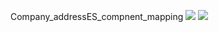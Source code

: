 Company_addressES_compnent_mapping
![](https://lh3.googleusercontent.com/pw/AM-JKLU89NQNSJXJy8OTuExihg3WXp6DSktjUc6g9f9SKBFke4nJwb3YOCWXBOJIsvq-cdky3d_oJ3mf4JThY6h11Uw9HJxPel2zheStSeBh8-KVR5WX5Um_bi5E_6krB21HDImJBAR1Aa-mHuyml-XyXWZh=w394-h43-no?authuser=0)
![](https://lh3.googleusercontent.com/pw/AM-JKLW-XLxcksE3306kdeT_ImI7sz5PE0H6n2kbVY89Y5PN28CojUpRL1pfPMEzwEeYrKX02qhqnhq8qsZkOw2Jit1n11JBByaA1iruzTWklpH-sycR-FbpF4fX-sO4ghZSF_mngZDfvxmzJRQbGAUlC29U=w716-h398-no?authuser=0)
